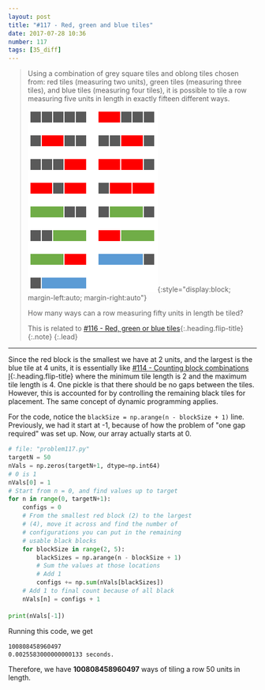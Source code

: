 ```yaml
---
layout: post
title: "#117 - Red, green and blue tiles"
date: 2017-07-28 10:36
number: 117
tags: [35_diff]
---
```

> Using a combination of grey square tiles and oblong tiles chosen from: red tiles (measuring two units), green tiles (measuring three tiles), and blue tiles (measuring four tiles), it is possible to tile a row measuring five units in length in exactly fifteen different ways.
> 
> ![p117](/assets/img/project_euler/p117.png){:style="display:block; margin-left:auto; margin-right:auto"}
> 
> How many ways can a row measuring fifty units in length be tiled?
> 
> This is related to [#116 - Red, green or blue tiles](/blog/porject_euler/2017-07-28-116-Red-green-or-blue-tiles){:.heading.flip-title}
> {:.note}
{:.lead}
* * *

Since the red block is the smallest we have at 2 units, and the largest is the blue tile at 4 units, it is essentially like [#114 - Counting block combinations I](/blog/project_euler/2017-07-27-114-Counting-block-combinations-I){:.heading.flip-title} where the minimum tile length is 2 and the maximum tile length is 4. One pickle is that there should be no gaps between the tiles. However, this is accounted for by controlling the remaining black tiles for placement. The same concept of dynamic programming applies. 

For the code, notice the `blackSize = np.arange(n - blockSize + 1)` line. Previously, we had it start at -1, because of how the problem of "one gap required" was set up. Now, our array actually starts at 0.
```python
# file: "problem117.py"
targetN = 50
nVals = np.zeros(targetN+1, dtype=np.int64)
# 0 is 1
nVals[0] = 1
# Start from n = 0, and find values up to target
for n in range(0, targetN+1):
    configs = 0
    # From the smallest red block (2) to the largest
    # (4), move it across and find the number of
    # configurations you can put in the remaining
    # usable black blocks
    for blockSize in range(2, 5):
        blackSizes = np.arange(n - blockSize + 1)
        # Sum the values at those locations
        # Add 1
        configs += np.sum(nVals[blackSizes])
    # Add 1 to final count because of all black
    nVals[n] = configs + 1

print(nVals[-1])
```
Running this code, we get 
```
100808458960497
0.0025583000000000133 seconds.
```
Therefore, we have **100808458960497** ways of tiling a row 50 units in length.